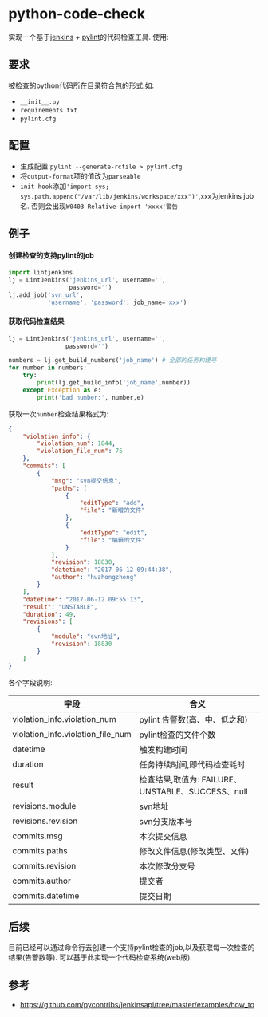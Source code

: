 # python-code-check
实现一个基于[jenkins](https://jenkins.io/) + [pylint](https://www.pylint.org/)的代码检查工具. 使用:

## 要求

被检查的python代码所在目录符合包的形式,如:

- `__init__.py`
- `requirements.txt`
- `pylint.cfg`



## 配置

- 生成配置:`pylint --generate-rcfile > pylint.cfg`
- 将`output-format`项的值改为`parseable`
- `init-hook`添加`'import sys; sys.path.append("/var/lib/jenkins/workspace/xxx")'`,`xxx`为jenkins job名. 否则会出现`W0403 Relative import 'xxxx'警告`


## 例子
#### 创建检查的支持pylint的job
```python
import lintjenkins
lj = LintJenkins('jenkins_url', username='',
                 password='')
lj.add_job('svn_url',
           'username', 'password', job_name='xxx')
```

#### 获取代码检查结果
```python
lj = LintJenkins('jenkins_url', username='',
                password='')

numbers = lj.get_build_numbers('job_name') # 全部的任务构建号
for number in numbers:
    try:
        print(lj.get_build_info('job_name',number))
    except Exception as e:
        print('bad number:', number,e)
```

获取一次`number`检查结果格式为:
```json
{
    "violation_info": {
        "violation_num": 1844,
        "violation_file_num": 75
    },
    "commits": [
        {
            "msg": "svn提交信息",
            "paths": [
                {
                    "editType": "add",
                    "file": "新增的文件"
                },
                {
                    "editType": "edit",
                    "file": "编辑的文件"
                }
            ],
            "revision": 18830,
            "datetime": "2017-06-12 09:44:38",
            "author": "huzhongzhong"
        }
    ],
    "datetime": "2017-06-12 09:55:13",
    "result": "UNSTABLE",
    "duration": 49,
    "revisions": [
        {
            "module": "svn地址",
            "revision": 18830
        }
    ]
}
```
各个字段说明:

| 字段                                | 含义                                      |
| --------------------------------- | --------------------------------------- |
| violation_info.violation_num      | pylint 告警数(高、中、低之和)                     |
| violation_info.violation_file_num | pylint检查的文件个数                           |
| datetime                          | 触发构建时间                                  |
| duration                          | 任务持续时间,即代码检查耗时                          |
| result                            | 检查结果,取值为: FAILURE、UNSTABLE、SUCCESS、null |
| revisions.module                  | svn地址                                   |
| revisions.revision                | svn分支版本号                                |
| commits.msg                       | 本次提交信息                                  |
| commits.paths                     | 修改文件信息(修改类型、文件)                         |
| commits.revision                  | 本次修改分支号                                 |
| commits.author                    | 提交者                                     |
| commits.datetime                  | 提交日期                                    |



## 后续
目前已经可以通过命令行去创建一个支持pylint检查的job,以及获取每一次检查的结果(告警数等). 可以基于此实现一个代码检查系统(web版).

## 参考
- https://github.com/pycontribs/jenkinsapi/tree/master/examples/how_to



